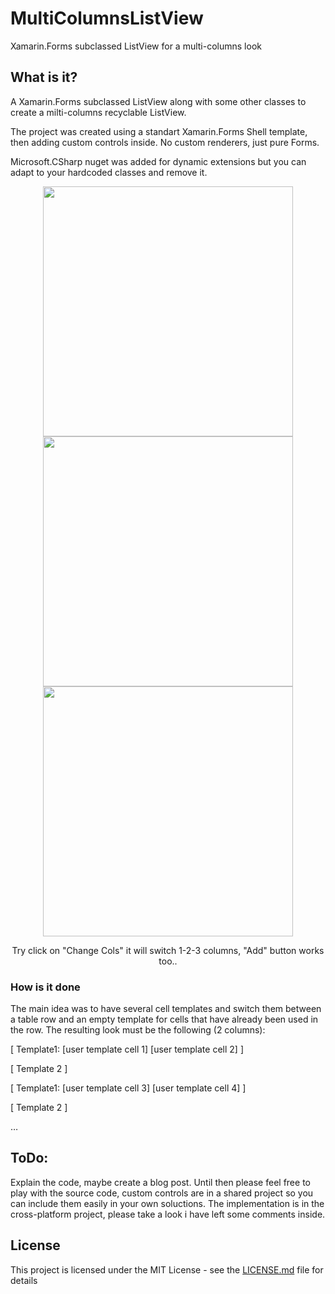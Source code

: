 # MultiColumnsListView
Xamarin.Forms subclassed ListView for a multi-columns look

## What is it?

A Xamarin.Forms subclassed ListView along with some other classes to create a milti-columns recyclable ListView.

The project was created using a standart Xamarin.Forms Shell template, then adding custom controls inside. 
No custom renderers, just pure Forms.

Microsoft.CSharp nuget was added for dynamic extensions but you can adapt to your hardcoded classes and remove it.

<p align="center">
  <img height="400" src="https://github.com/taublast/MultiColumnsListView/blob/master/Screenshot_1555781162.jpg">
  <img height="400" src="https://github.com/taublast/MultiColumnsListView/blob/master/Screenshot_1555781171.jpg">
  <img height="400" src="https://github.com/taublast/MultiColumnsListView/blob/master/Screenshot_1555781169.jpg">
</p>

<p align="center">
  Try click on "Change Cols" it will switch 1-2-3 columns, "Add" button works too..
</p>

### How is it done

The main idea was to have several cell templates and switch them between a table row and an empty template for cells that have already been used in the row. 
The resulting look must be the following (2 columns):

[ Template1: [user template cell 1] [user template cell 2] ]

[ Template 2 ]

[ Template1: [user template cell 3] [user template cell 4] ]

[ Template 2 ]

…

## ToDo: 

Explain the code, maybe create a blog post. 
Until then please feel free to play with the source code, custom controls are in a shared project  so you can include them easily in your own soluctions.
The implementation is in the cross-platform project, please take a look i have left some comments inside.

## License

This project is licensed under the MIT License - see the [LICENSE.md](LICENSE.md) file for details
